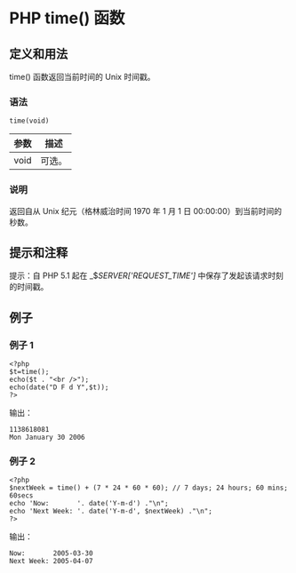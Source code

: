# PHP time() 函数



## 定义和用法

time() 函数返回当前时间的 Unix 时间戳。

### 语法

```
time(void)
```

| 参数 | 描述 |
| --- | --- |
| void | 可选。 |

### 说明

返回自从 Unix 纪元（格林威治时间 1970 年 1 月 1 日 00:00:00）到当前时间的秒数。

## 提示和注释

提示：自 PHP 5.1 起在 _$_SERVER['REQUEST_TIME']_ 中保存了发起该请求时刻的时间戳。

## 例子

### 例子 1

```
<?php
$t=time();
echo($t . "<br />");
echo(date("D F d Y",$t));
?>
```

输出：

```
1138618081
Mon January 30 2006
```

### 例子 2

```
<?php
$nextWeek = time() + (7 * 24 * 60 * 60); // 7 days; 24 hours; 60 mins; 60secs
echo 'Now:       '. date('Y-m-d') ."\n";
echo 'Next Week: '. date('Y-m-d', $nextWeek) ."\n";
?>
```

输出：

```
Now:       2005-03-30
Next Week: 2005-04-07
```



